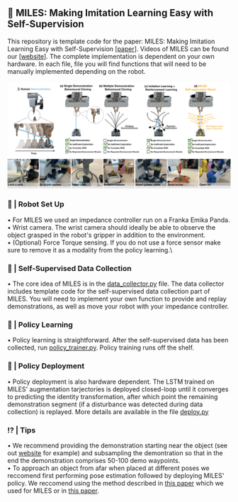 ## 🤖 MILES: Making Imitation Learning Easy with Self-Supervision
This repository is template code for the paper: MILES: Making Imitation Learning Easy with Self-Supervision [[paper](https://arxiv.org/abs/2410.19693)]. 
Videos of MILES can be found our [[website](https://www.robot-learning.uk/miles)]. The complete implementation is dependent on your own hardware. In each file, file you will find functions that will need to be manually implemented depending on the robot.\
\
![teaser](./img/fig.png)

### 🔩 | Robot Set Up
• For MILES we used an impedance controller run on a Franka Emika Panda. \
• Wrist camera. The wrist camera should ideally be able to observe the object grasped in the robot's gripper in addition to the environment.\
• (Optional) Force Torque sensing. If you do not use a force sensor make sure to remove it as a modality from the policy learning.\


### 🦾 | Self-Supervised Data Collection
• The core idea of MILES is in the [data_collector.py](./data_collector.py) file. The data collector includes template code for the self-supervised data collection part of MILES. You will need to implement your own function to provide and replay demonstrations, as well as move your robot with your impedance controller. 

### 🧠 | Policy Learning

• Policy learning is straightforward. After the self-supervised data has been collected, run [policy_trainer.py](./policy_trainer.py). Policy training runs off the shelf.

### 🔭 | Policy Deployment 

• Policy deployment is also hardware dependent. The LSTM trained on MILES' augmentation tarjectories is deployed closed-loop until it converges to predicting the identity transformation, after which point the remaining demonstration segment (if a disturbance was detected during data collection) is replayed. More details are available in the file [deploy.py](./deploy.py)

### ⁉️ | Tips

• We recommend providing the demonstration starting near the object (see out [website](https://www.robot-learning.uk/miles) for example) and subsampling the demontration so that in the end the demonstration comprises 50-100 demo waypoints.\
• To approach an object from afar when placed at different poses we reccomend first performing pose estimation followed by deploying MILES' policy. We reccomend using the method described in [this paper](https://arxiv.org/abs/2105.06411) which we used for MILES or in [this paper](https://arxiv.org/abs/2310.12077).

